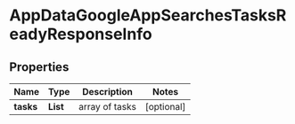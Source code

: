 # AppDataGoogleAppSearchesTasksReadyResponseInfo


## Properties

| Name | Type | Description | Notes |
|------------ | ------------- | ------------- | -------------|
**tasks** | **List<AppDataGoogleAppSearchesTasksReadyTaskInfo>** | array of tasks |[optional]|